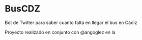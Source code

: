 # BusCDZ
Bot de Twitter para saber cuanto falta en llegar el bus en Cádiz


Proyecto realizado en conjunto con @angoglez en la 
